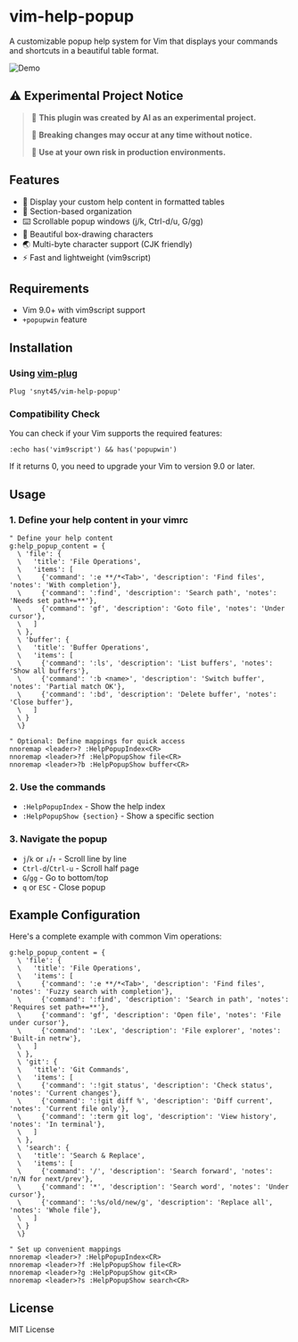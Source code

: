 # vim-help-popup

A customizable popup help system for Vim that displays your commands and shortcuts in a beautiful table format.

![Demo](https://user-images.githubusercontent.com/your-username/vim-help-popup/demo.gif)

## ⚠️ Experimental Project Notice

> 🤖 **This plugin was created by AI as an experimental project.**
> 
> 🚧 **Breaking changes may occur at any time without notice.**
> 
> 🔬 **Use at your own risk in production environments.**
## Features

- 📖 Display your custom help content in formatted tables
- 🎯 Section-based organization
- ⌨️  Scrollable popup windows (j/k, Ctrl-d/u, G/gg)
- 🎨 Beautiful box-drawing characters
- 🌏 Multi-byte character support (CJK friendly)
- ⚡ Fast and lightweight (vim9script)

## Requirements

- Vim 9.0+ with vim9script support
- `+popupwin` feature

## Installation

### Using [vim-plug](https://github.com/junegunn/vim-plug)

```vim
Plug 'snyt45/vim-help-popup'
```

### Compatibility Check

You can check if your Vim supports the required features:

```vim
:echo has('vim9script') && has('popupwin')
```

If it returns 0, you need to upgrade your Vim to version 9.0 or later.

## Usage
### 1. Define your help content in your vimrc

```vim
" Define your help content
g:help_popup_content = {
  \ 'file': {
  \   'title': 'File Operations',
  \   'items': [
  \     {'command': ':e **/*<Tab>', 'description': 'Find files', 'notes': 'With completion'},
  \     {'command': ':find', 'description': 'Search path', 'notes': 'Needs set path+=**'},
  \     {'command': 'gf', 'description': 'Goto file', 'notes': 'Under cursor'},
  \   ]
  \ },
  \ 'buffer': {
  \   'title': 'Buffer Operations', 
  \   'items': [
  \     {'command': ':ls', 'description': 'List buffers', 'notes': 'Show all buffers'},
  \     {'command': ':b <name>', 'description': 'Switch buffer', 'notes': 'Partial match OK'},
  \     {'command': ':bd', 'description': 'Delete buffer', 'notes': 'Close buffer'},
  \   ]
  \ }
  \}

" Optional: Define mappings for quick access
nnoremap <leader>? :HelpPopupIndex<CR>
nnoremap <leader>?f :HelpPopupShow file<CR>
nnoremap <leader>?b :HelpPopupShow buffer<CR>
```

### 2. Use the commands

- `:HelpPopupIndex` - Show the help index
- `:HelpPopupShow {section}` - Show a specific section

### 3. Navigate the popup

- `j`/`k` or `↓`/`↑` - Scroll line by line
- `Ctrl-d`/`Ctrl-u` - Scroll half page
- `G`/`gg` - Go to bottom/top
- `q` or `ESC` - Close popup

## Example Configuration

Here's a complete example with common Vim operations:

```vim
g:help_popup_content = {
  \ 'file': {
  \   'title': 'File Operations',
  \   'items': [
  \     {'command': ':e **/*<Tab>', 'description': 'Find files', 'notes': 'Fuzzy search with completion'},
  \     {'command': ':find', 'description': 'Search in path', 'notes': 'Requires set path+=**'},
  \     {'command': 'gf', 'description': 'Open file', 'notes': 'File under cursor'},
  \     {'command': ':Lex', 'description': 'File explorer', 'notes': 'Built-in netrw'},
  \   ]
  \ },
  \ 'git': {
  \   'title': 'Git Commands',
  \   'items': [
  \     {'command': ':!git status', 'description': 'Check status', 'notes': 'Current changes'},
  \     {'command': ':!git diff %', 'description': 'Diff current', 'notes': 'Current file only'},
  \     {'command': ':term git log', 'description': 'View history', 'notes': 'In terminal'},
  \   ]
  \ },
  \ 'search': {
  \   'title': 'Search & Replace',
  \   'items': [
  \     {'command': '/', 'description': 'Search forward', 'notes': 'n/N for next/prev'},
  \     {'command': '*', 'description': 'Search word', 'notes': 'Under cursor'},
  \     {'command': ':%s/old/new/g', 'description': 'Replace all', 'notes': 'Whole file'},
  \   ]
  \ }
  \}

" Set up convenient mappings
nnoremap <leader>? :HelpPopupIndex<CR>
nnoremap <leader>?f :HelpPopupShow file<CR>
nnoremap <leader>?g :HelpPopupShow git<CR>
nnoremap <leader>?s :HelpPopupShow search<CR>
```

## License

MIT License
